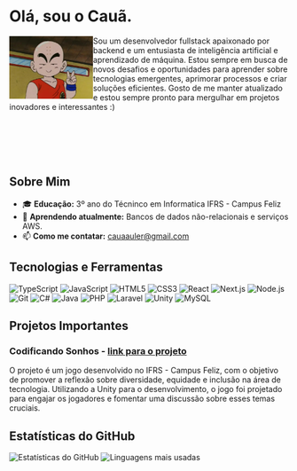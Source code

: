 # Olá, sou o Cauã. 
  <img src="boas_vindas.png" width="30%" align = "left">
Sou um desenvolvedor fullstack apaixonado por backend e um entusiasta de inteligência artificial e aprendizado de máquina. Estou sempre em busca de novos desafios e oportunidades para aprender sobre tecnologias emergentes, aprimorar processos e criar soluções eficientes. Gosto de me manter atualizado e estou sempre pronto para mergulhar em projetos inovadores e interessantes :)

<br>
<br>
<br>
<br>
<br>
<br>

## Sobre Mim

- 🎓 **Educação:** 3º ano do Técninco em Informatica IFRS - Campus Feliz
- 🌱 **Aprendendo atualmente:** Bancos de dados não-relacionais e serviços AWS.
- 📫 **Como me contatar:** cauaauler@gmail.com 

## Tecnologias e Ferramentas

![TypeScript](https://img.shields.io/badge/TypeScript-007ACC?style=for-the-badge&logo=typescript&logoColor=white)
![JavaScript](https://img.shields.io/badge/JavaScript-F7DF1E?style=for-the-badge&logo=javascript&logoColor=black)
![HTML5](https://img.shields.io/badge/HTML5-E34F26?style=for-the-badge&logo=html5&logoColor=white)
![CSS3](https://img.shields.io/badge/CSS3-1572B6?style=for-the-badge&logo=css3&logoColor=white)
![React](https://img.shields.io/badge/React-20232A?style=for-the-badge&logo=react&logoColor=61DAFB)
![Next.js](https://img.shields.io/badge/Next.js-000000?style=for-the-badge&logo=nextdotjs&logoColor=white)
![Node.js](https://img.shields.io/badge/Node.js-339933?style=for-the-badge&logo=nodedotjs&logoColor=white)
![Git](https://img.shields.io/badge/Git-F05032?style=for-the-badge&logo=git&logoColor=white)
![C#](https://img.shields.io/badge/C%23-239120?style=for-the-badge&logo=c-sharp&logoColor=white)
![Java](https://img.shields.io/badge/Java-ED8B00?style=for-the-badge&logo=java&logoColor=white)
![PHP](https://img.shields.io/badge/PHP-777BB4?style=for-the-badge&logo=php&logoColor=white)
![Laravel](https://img.shields.io/badge/Laravel-FF2D20?style=for-the-badge&logo=laravel&logoColor=white)
![Unity](https://img.shields.io/badge/Unity-100000?style=for-the-badge&logo=unity&logoColor=white)
![MySQL](https://img.shields.io/badge/MySQL-00000F?style=for-the-badge&logo=mysql&logoColor=white)



## Projetos Importantes

### Codificando Sonhos - [ link para o projeto ](https://github.com/cauaauler/CardGame)
O projeto é um jogo desenvolvido no IFRS - Campus Feliz, com o objetivo de promover a reflexão sobre diversidade, equidade e inclusão na área de tecnologia. Utilizando a Unity para o desenvolvimento, o jogo foi projetado para engajar os jogadores e fomentar uma discussão sobre esses temas cruciais.


## Estatísticas do GitHub

![Estatísticas do GitHub](https://github-readme-stats.vercel.app/api?username=cauaauler&show_icons=true&theme=radical)
![Linguagens mais usadas](https://github-readme-stats.vercel.app/api/top-langs/?username=cauaauler&layout=compact&theme=radical)
